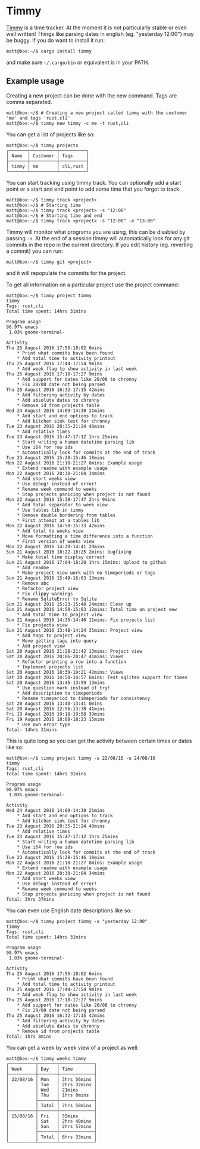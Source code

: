 # Timmy
[Timmy](https://crates.io/crates/timmy) is a time tracker. At the moment it is not particularly stable or even well written! Things like parsing dates in english (eg. "yesterday 12:00") may be buggy. If you do want to install it run:

```
matt@box:~/$ cargo install timmy
```

and make sure `~/.cargo/bin` or equivalent is in your PATH.

## Example usage

Creating a new project can be done with the new command. Tags are comma separated.

```
matt@box:~/$ # Creating a new project called timmy with the customer 'me' and tags 'rust,cli'
matt@box:~/$ timmy new timmy -c me -t rust,cli
```

You can get a list of projects like so:

```
matt@box:~/$ timmy projects
┌───────┬──────────┬──────────┐
│ Name  │ Customer │ Tags     │
├───────┼──────────┼──────────┤
│ timmy │ me       │ cli,rust │
└───────┴──────────┴──────────┘
```

You can start tracking using timmy track. You can optionally add a start point or a start and end point to add some time that you forgot to track.

```
matt@box:~/$ timmy track <project>
matt@box:~/$ # Starting time 
matt@box:~/$ timmy track <project> -s "12:00" 
matt@box:~/$ # Starting time and end
matt@box:~/$ timmy track <project> -s "12:00" -e "13:00"
```

Timmy will monitor what programs you are using, this can be disabled by passing `-n`. At the end of a session timmy will automatically look for any git commits in the repo in the current directory. If you edit history (eg. reverting a commit) you can run:

```
matt@box:~/$ timmy git <project>
```

and it will repopulate the commits for the project.

To get all information on a particular project use the project command:

```
matt@box:~/$ timmy project timmy
timmy
Tags: rust,cli
Total time spent: 14hrs 31mins

Program usage
98.97% emacs
 1.03% gnome-terminal-

Activity
Thu 25 August 2016 17:55-18:02 6mins
    * Print what commits have been found
    * Add total time to activity printout
Thu 25 August 2016 17:44-17:54 9mins
    * Add week flag to show activity in last week
Thu 25 August 2016 17:18-17:27 9mins
    * Add support for dates like 20/08 to chronny
    * Fix 20/08 date not being parsed
Thu 25 August 2016 16:32-17:15 42mins
    * Add filtering activity by dates
    * Add absolute dates to chronny
    * Remove id from projects table
Wed 24 August 2016 14:09-14:30 21mins
    * Add start and end options to track
    * Add kitchen sink test for chronny
Tue 23 August 2016 20:35-21:24 48mins
    * Add relative times
Tue 23 August 2016 15:47-17:12 1hrs 25mins
    * Start writing a human datetime parsing lib
    * Use i64 for row ids
    * Automatically look for commits at the end of track
Tue 23 August 2016 15:28-15:46 18mins
Mon 22 August 2016 21:18-21:27 8mins: Example usage
    * Extend readme with example usage
Mon 22 August 2016 20:30-21:04 34mins
    * Add short weeks view
    * Use debug! instead of error!
    * Rename week command to weeks
    * Stop projects panicing when project is not found
Mon 22 August 2016 15:38-17:47 2hrs 9mins
    * Add total separator to week view
    * Use tables lib in timmy
    * Remove double bordering from tables
    * First attempt at a tables lib
Mon 22 August 2016 14:50-15:33 42mins
    * Add total to weeks view
    * Move formatting a time difference into a function
    * First version of weeks view
Mon 22 August 2016 14:20-14:41 20mins
Sun 21 August 2016 18:22-18:25 2mins: bugfixing
    * Make total time display correct
Sun 21 August 2016 17:04-18:20 1hrs 15mins: Upload to github
    * Add readme
    * Make project view work with no timeperiods or tags
Sun 21 August 2016 15:49-16:03 13mins
    * Remove abc
    * Refactor project view
    * Fix clippy warnings
    * Rename SqliteError to Sqlite
Sun 21 August 2016 15:23-15:48 24mins: Clean up
Sun 21 August 2016 14:50-15:03 12mins: Total time on project vew
    * Add total time to project view
Sun 21 August 2016 14:35-14:46 11mins: Fix projects list
    * Fix projects view
Sun 21 August 2016 13:48-14:24 35mins: Project view
    * Add tags to project view
    * Move getting tags into query
    * Add project view
Sat 20 August 2016 21:28-21:42 13mins: Project view
Sat 20 August 2016 20:06-20:47 41mins: Views
    * Refactor printing a row into a function
    * Implement projects list
Sat 20 August 2016 18:39-19:21 42mins: Views
Sat 20 August 2016 14:50-14:57 6mins: Test sqlites support for times
Sat 20 August 2016 13:45-13:59 13mins
    * Use question mark instead of try!
    * Add description to timeperiods
    * Rename timeperiod to timeperiods for consistency
Sat 20 August 2016 13:40-13:41 0mins
Sat 20 August 2016 12:56-13:38 41mins
Fri 19 August 2016 19:18-19:58 39mins
Fri 19 August 2016 18:08-18:23 15mins
    * Use own error type
Total: 14hrs 31mins
```

This is quite long so you can get the activity between certain times or dates like so:

```
matt@box:~/$ timmy project timmy -s 22/08/16 -u 24/08/16
timmy
Tags: rust,cli
Total time spent: 14hrs 31mins

Program usage
98.97% emacs
 1.03% gnome-terminal-

Activity
Wed 24 August 2016 14:09-14:30 21mins
    * Add start and end options to track
    * Add kitchen sink test for chronny
Tue 23 August 2016 20:35-21:24 48mins
    * Add relative times
Tue 23 August 2016 15:47-17:12 1hrs 25mins
    * Start writing a human datetime parsing lib
    * Use i64 for row ids
    * Automatically look for commits at the end of track
Tue 23 August 2016 15:28-15:46 18mins
Mon 22 August 2016 21:18-21:27 8mins: Example usage
    * Extend readme with example usage
Mon 22 August 2016 20:30-21:04 34mins
    * Add short weeks view
    * Use debug! instead of error!
    * Rename week command to weeks
    * Stop projects panicing when project is not found
Total: 3hrs 37mins
```

You can even use English date descriptions like so:

```
matt@box:~/$ timmy project timmy -s "yesterday 12:00"
timmy 
Tags: rust,cli
Total time spent: 14hrs 31mins

Program usage
98.97% emacs
 1.03% gnome-terminal-

Activity
Thu 25 August 2016 17:55-18:02 6mins
    * Print what commits have been found
    * Add total time to activity printout
Thu 25 August 2016 17:44-17:54 9mins
    * Add week flag to show activity in last week
Thu 25 August 2016 17:18-17:27 9mins
    * Add support for dates like 20/08 to chronny
    * Fix 20/08 date not being parsed
Thu 25 August 2016 16:32-17:15 42mins
    * Add filtering activity by dates
    * Add absolute dates to chronny
    * Remove id from projects table
Total: 1hrs 8mins
```

You can get a week by week view of a project as well:

```
matt@box:~/$ timmy weeks timmy
┌──────────┬───────┬─────────────┐
│ Week     │ Day   │ Time        │
├──────────┼───────┼─────────────┤
│ 22/08/16 │ Mon   │ 3hrs 56mins │
│          │ Tue   │ 2hrs 32mins │
│          │ Wed   │ 21mins      │
│          │ Thu   │ 1hrs 8mins  │
│          ├───────┼─────────────┤
│          │ Total │ 7hrs 58mins │
├──────────┼───────┼─────────────┤
│ 15/08/16 │ Fri   │ 55mins      │
│          │ Sat   │ 2hrs 40mins │
│          │ Sun   │ 2hrs 57mins │
│          ├───────┼─────────────┤
│          │ Total │ 6hrs 33mins │
└──────────┴───────┴─────────────┘
```
